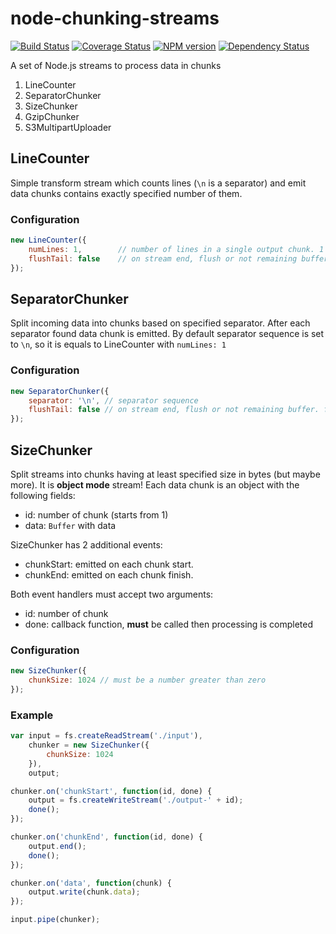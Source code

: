 node-chunking-streams
=====================

[![Build Status](https://travis-ci.org/Olegas/node-chunking-streams.png?branch=master)](https://travis-ci.org/Olegas/node-chunking-streams)
[![Coverage Status](https://coveralls.io/repos/Olegas/node-chunking-streams/badge.png)](https://coveralls.io/r/Olegas/node-chunking-streams)
[![NPM version](https://badge.fury.io/js/chunking-streams.png)](http://badge.fury.io/js/chunking-streams)
[![Dependency Status](https://gemnasium.com/Olegas/node-chunking-streams.png)](https://gemnasium.com/Olegas/node-chunking-streams)

A set of Node.js streams to process data in chunks

 1. LineCounter
 1. SeparatorChunker
 1. SizeChunker
 1. GzipChunker
 1. S3MultipartUploader


LineCounter
-----------

Simple transform stream which counts lines (`\n` is a separator) and emit data chunks contains exactly specified number
 of them.

### Configuration

```javascript
new LineCounter({
    numLines: 1,        // number of lines in a single output chunk. 1 is default
    flushTail: false    // on stream end, flush or not remaining buffer. false is default
});
```

SeparatorChunker
----------------


Split incoming data into chunks based on specified separator. After each separator found data chunk is emitted.
By default separator sequence is set to `\n`, so it is equals to LineCounter with `numLines: 1`

### Configuration

```javascript
new SeparatorChunker({
    separator: '\n', // separator sequence
    flushTail: false // on stream end, flush or not remaining buffer. false is default
});
```

SizeChunker
-----------

Split streams into chunks having at least specified size in bytes (but maybe more). It is **object mode** stream!
Each data chunk is an object with the following fields:

  - id: number of chunk (starts from 1)
  - data: `Buffer` with data

SizeChunker has 2 additional events:

  - chunkStart: emitted on each chunk start.
  - chunkEnd: emitted on each chunk finish.

Both event handlers must accept two arguments:

  - id: number of chunk
  - done: callback function, **must** be called then processing is completed

### Configuration

```javascript
new SizeChunker({
    chunkSize: 1024 // must be a number greater than zero
});
```

### Example
```javascript
var input = fs.createReadStream('./input'),
    chunker = new SizeChunker({
        chunkSize: 1024
    }),
    output;

chunker.on('chunkStart', function(id, done) {
    output = fs.createWriteStream('./output-' + id);
    done();
});

chunker.on('chunkEnd', function(id, done) {
    output.end();
    done();
});

chunker.on('data', function(chunk) {
    output.write(chunk.data);
});

input.pipe(chunker);
```